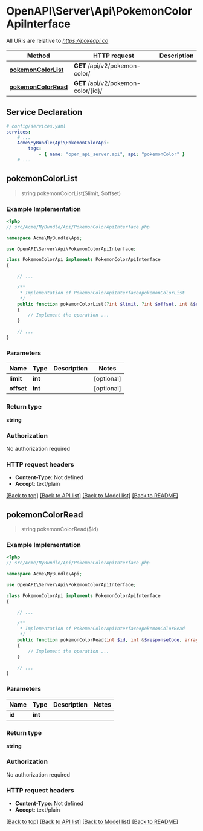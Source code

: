 # OpenAPI\Server\Api\PokemonColorApiInterface

All URIs are relative to *https://pokeapi.co*

Method | HTTP request | Description
------------- | ------------- | -------------
[**pokemonColorList**](PokemonColorApiInterface.md#pokemonColorList) | **GET** /api/v2/pokemon-color/ | 
[**pokemonColorRead**](PokemonColorApiInterface.md#pokemonColorRead) | **GET** /api/v2/pokemon-color/{id}/ | 


## Service Declaration
```yaml
# config/services.yaml
services:
    # ...
    Acme\MyBundle\Api\PokemonColorApi:
        tags:
            - { name: "open_api_server.api", api: "pokemonColor" }
    # ...
```

## **pokemonColorList**
> string pokemonColorList($limit, $offset)



### Example Implementation
```php
<?php
// src/Acme/MyBundle/Api/PokemonColorApiInterface.php

namespace Acme\MyBundle\Api;

use OpenAPI\Server\Api\PokemonColorApiInterface;

class PokemonColorApi implements PokemonColorApiInterface
{

    // ...

    /**
     * Implementation of PokemonColorApiInterface#pokemonColorList
     */
    public function pokemonColorList(?int $limit, ?int $offset, int &$responseCode, array &$responseHeaders): array|object|null
    {
        // Implement the operation ...
    }

    // ...
}
```

### Parameters

Name | Type | Description  | Notes
------------- | ------------- | ------------- | -------------
 **limit** | **int**|  | [optional]
 **offset** | **int**|  | [optional]

### Return type

**string**

### Authorization

No authorization required

### HTTP request headers

 - **Content-Type**: Not defined
 - **Accept**: text/plain

[[Back to top]](#) [[Back to API list]](../../README.md#documentation-for-api-endpoints) [[Back to Model list]](../../README.md#documentation-for-models) [[Back to README]](../../README.md)

## **pokemonColorRead**
> string pokemonColorRead($id)



### Example Implementation
```php
<?php
// src/Acme/MyBundle/Api/PokemonColorApiInterface.php

namespace Acme\MyBundle\Api;

use OpenAPI\Server\Api\PokemonColorApiInterface;

class PokemonColorApi implements PokemonColorApiInterface
{

    // ...

    /**
     * Implementation of PokemonColorApiInterface#pokemonColorRead
     */
    public function pokemonColorRead(int $id, int &$responseCode, array &$responseHeaders): array|object|null
    {
        // Implement the operation ...
    }

    // ...
}
```

### Parameters

Name | Type | Description  | Notes
------------- | ------------- | ------------- | -------------
 **id** | **int**|  |

### Return type

**string**

### Authorization

No authorization required

### HTTP request headers

 - **Content-Type**: Not defined
 - **Accept**: text/plain

[[Back to top]](#) [[Back to API list]](../../README.md#documentation-for-api-endpoints) [[Back to Model list]](../../README.md#documentation-for-models) [[Back to README]](../../README.md)

